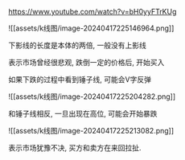 https://www.youtube.com/watch?v=bH0yyFTrKUg

![[assets/k线图/image-20240417225146964.png]]



下影线的长度是本体的两倍, 一般没有上影线

表示市场曾经很悲观, 跌倒一定的价格后, 开始买入

如果下跌的过程中看到锤子线, 可能会V字反弹

![[assets/k线图/image-20240417225204282.png]]



和锤子线相反, 一旦出现在高位, 可能会开始暴跌

![[assets/k线图/image-20240417225213082.png]]



表示市场犹豫不决, 买方和卖方在来回拉扯.